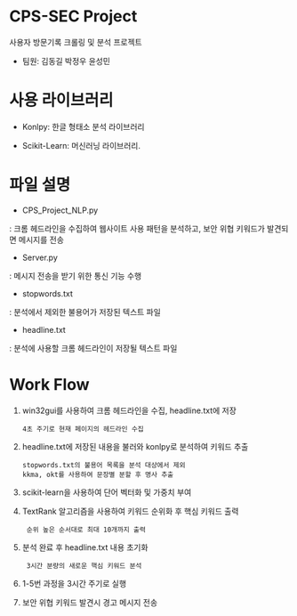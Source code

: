 # CPS-SEC Project
사용자 방문기록 크롤링 및 분석 프로젝트

- 팀원: 김동길 박정우 윤성민

# 사용 라이브러리
    
- Konlpy: 한글 형태소 분석 라이브러리
    
- Scikit-Learn: 머신러닝 라이브러리.

# 파일 설명
    
- CPS_Project_NLP.py

: 크롬 헤드라인을 수집하여 웹사이트 사용 패턴을 분석하고, 보안 위협 키워드가 발견되면 메시지를 전송
    
- Server.py

: 메시지 전송을 받기 위한 통신 기능 수행
   
- stopwords.txt

: 분석에서 제외한 불용어가 저장된 텍스트 파일
    
- headline.txt

: 분석에 사용할 크롬 헤드라인이 저장될 텍스트 파일

# Work Flow

1. win32gui를 사용하여 크롬 헤드라인을 수집, headline.txt에 저장

       4초 주기로 현재 페이지의 헤드라인 수집

2. headline.txt에 저장된 내용을 불러와 konlpy로 분석하여 키워드 추출

       stopwords.txt의 불용어 목록을 분석 대상에서 제외
       kkma, okt를 사용하여 문장별 분할 후 명사 추출

3. scikit-learn을 사용하여 단어 벡터화 및 가중치 부여

4. TextRank 알고리즘을 사용하여 키워드 순위화 후 핵심 키워드 출력

        순위 높은 순서대로 최대 10개까지 출력

5. 분석 완료 후 headline.txt 내용 초기화

        3시간 분량의 새로운 핵심 키워드 분석

6. 1-5번 과정을 3시간 주기로 실행

7. 보안 위협 키워드 발견시 경고 메시지 전송



